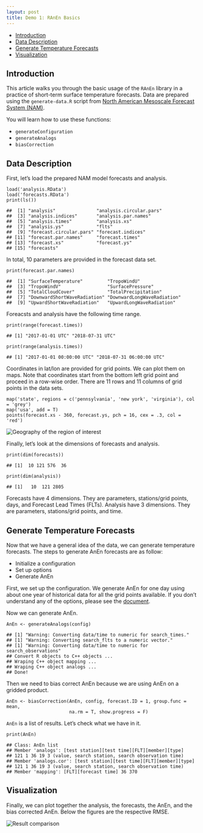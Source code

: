 ```yaml
---
layout: post
title: Demo 1: RAnEn Basics
---
```


<!-- vim-markdown-toc GitLab -->

* [Introduction](#introduction)
* [Data Description](#data-description)
* [Generate Temperature Forecasts](#generate-temperature-forecasts)
* [Visualization](#visualization)

<!-- vim-markdown-toc -->

## Introduction

This article walks you through the basic usage of the `RAnEn` library in
a practice of short-term surface temperature forecasts. Data are
prepared using the `generate-data.R` script from [North American
Mesoscale Forecast System
(NAM)](https://www.ncdc.noaa.gov/data-access/model-data/model-datasets/north-american-mesoscale-forecast-system-nam).

You will learn how to use these functions:

-   `generateConfiguration`
-   `generateAnalogs`
-   `biasCorrection`

## Data Description

First, let’s load the prepared NAM model forecasts and analysis.

```
load('analysis.RData')
load('forecasts.RData')
print(ls())
```

    ##  [1] "analysis"               "analysis.circular.pars"
    ##  [3] "analysis.indices"       "analysis.par.names"    
    ##  [5] "analysis.times"         "analysis.xs"           
    ##  [7] "analysis.ys"            "flts"                  
    ##  [9] "forecast.circular.pars" "forecast.indices"      
    ## [11] "forecast.par.names"     "forecast.times"        
    ## [13] "forecast.xs"            "forecast.ys"           
    ## [15] "forecasts"

In total, 10 parameters are provided in the forecast data set.

```
print(forecast.par.names)
```

    ##  [1] "SurfaceTemperature"         "TropoWindU"                
    ##  [3] "TropoWindV"                 "SurfacePressure"           
    ##  [5] "TotalCloudCover"            "TotalPrecipitation"        
    ##  [7] "DownwardShortWaveRadiation" "DownwardLongWaveRadiation" 
    ##  [9] "UpwardShortWaveRadiation"   "UpwardLongWaveRadiation"

Foreacsts and analysis have the following time range.

```
print(range(forecast.times))
```

    ## [1] "2017-01-01 UTC" "2018-07-31 UTC"

```
print(range(analysis.times))
```

    ## [1] "2017-01-01 00:00:00 UTC" "2018-07-31 06:00:00 UTC"

Coordinates in lat/lon are provided for grid points. We can plot them on
maps. Note that coordinates start from the bottom left grid point and
proceed in a row-wise order. There are 11 rows and 11 columns of grid
points in the data sets.

```
map('state', regions = c('pennsylvania', 'new york', 'virginia'), col = 'grey')
map('usa', add = T)
points(forecast.xs - 360, forecast.ys, pch = 16, cex = .3, col = 'red')
```

![Geography of the region of interest](demo-1_AnEn-basics_files/figure-markdown_github/unnamed-chunk-4-1.png)

Finally, let’s look at the dimensions of forecasts and analysis.

```
print(dim(forecasts))
```

    ## [1]  10 121 576  36

```
print(dim(analysis))
```

    ## [1]   10  121 2805

Forecasts have 4 dimensions. They are parameters, stations/grid points,
days, and Forecast Lead Times (FLTs). Analysis have 3 dimensions. They
are parameters, stations/grid points, and time.

## Generate Temperature Forecasts

Now that we have a general idea of the data, we can generate temperature
forecasts. The steps to generate AnEn forecasts are as follow:

-   Initialize a configuration
-   Set up options
-   Generate AnEn

First, we set up the configuration. We generate AnEn for one day using
about one year of historical data for all the grid points available. If
you don’t understand any of the options, please see the
[document](https://weiming-hu.github.io/AnalogsEnsemble/R/reference/generateConfiguration.html).

Now we can generate AnEn.

```
AnEn <- generateAnalogs(config)
```

    ## [1] "Warning: Converting data/time to numeric for search_times."
    ## [1] "Warning: Converting search_flts to a numeric vector."
    ## [1] "Warning: Converting data/time to numeric for search_observations"
    ## Convert R objects to C++ objects ...
    ## Wraping C++ object mapping ...
    ## Wraping C++ object analogs ...
    ## Done!

Then we need to bias correct AnEn because we are using AnEn on a gridded
product.

```
AnEn <- biasCorrection(AnEn, config, forecast.ID = 1, group.func = mean,
                       na.rm = T, show.progress = F)
```

`AnEn` is a list of results. Let’s check what we have in it.

```
print(AnEn)
```

    ## Class: AnEn list
    ## Member 'analogs': [test station][test time][FLT][member][type]
    ## 121 1 36 19 3 (value, search station, search observation time)
    ## Member 'analogs.cor': [test station][test time][FLT][member][type]
    ## 121 1 36 19 3 (value, search station, search observation time)
    ## Member 'mapping': [FLT][forecast time] 36 370

## Visualization

Finally, we can plot together the analysis, the forecasts, the AnEn, and
the bias corrected AnEn. Below the figures are the respective RMSE.

![Result comparison](demo-1_AnEn-basics_files/figure-markdown_github/unnamed-chunk-10-1.png)

